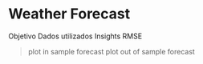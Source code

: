 # Weather Forecast
Objetivo
Dados utilizados
Insights
RMSE
> plot in sample forecast
> plot out of sample forecast
